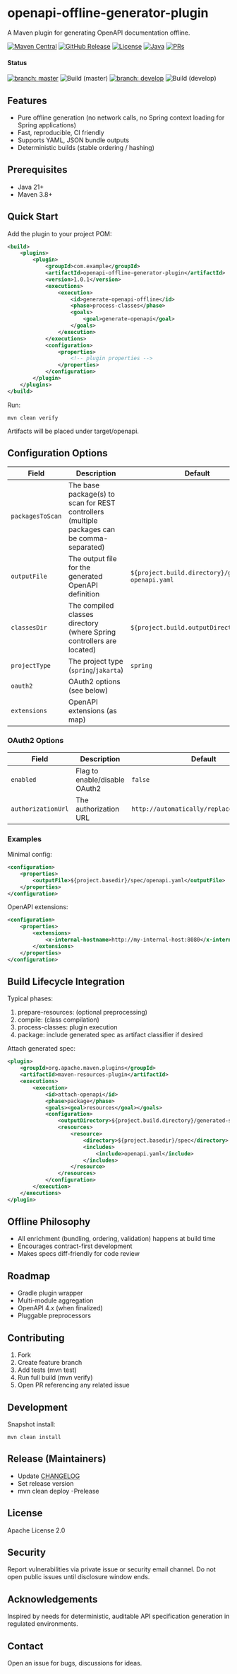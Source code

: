 # openapi-offline-generator-plugin
A Maven plugin for generating OpenAPI documentation offline.

[![Maven Central](https://img.shields.io/maven-central/v/io.github.raduking/openapi-offline-generator-plugin)](https://central.sonatype.com/artifact/io.github.raduking/openapi-offline-generator-plugin)
[![GitHub Release](https://img.shields.io/github/v/release/raduking/openapi-offline-generator-plugin)](https://github.com/raduking/openapi-offline-generator-plugin/releases)
[![License](https://img.shields.io/github/license/raduking/openapi-offline-generator-plugin)](https://opensource.org/license/apache-2-0)
[![Java](https://img.shields.io/badge/Java-21+-blue)](https://www.oracle.com/java/technologies/downloads/#java21)
[![PRs](https://img.shields.io/github/issues-pr/raduking/openapi-offline-generator-plugin)](https://github.com/raduking/openapi-offline-generator-plugin/pulls)

#### Status

[![branch: master](https://img.shields.io/badge/branch-master-blue)](https://github.com/raduking/openapi-offline-generator-plugin/tree/master)
![Build (master)](https://github.com/raduking/openapi-offline-generator-plugin/actions/workflows/build.yml/badge.svg?branch=master)
[![branch: develop](https://img.shields.io/badge/branch-develop-purple)](https://github.com/raduking/openapi-offline-generator-plugin/tree/develop)
![Build (develop)](https://github.com/raduking/openapi-offline-generator-plugin/actions/workflows/build.yml/badge.svg?branch=develop)

## Features
- Pure offline generation (no network calls, no Spring context loading for Spring applications)
- Fast, reproducible, CI friendly
- Supports YAML, JSON bundle outputs
- Deterministic builds (stable ordering / hashing)

## Prerequisites
- Java 21+
- Maven 3.8+

## Quick Start
Add the plugin to your project POM:
```xml
<build>
    <plugins>
        <plugin>
            <groupId>com.example</groupId>
            <artifactId>openapi-offline-generator-plugin</artifactId>
            <version>1.0.1</version>
            <executions>
                <execution>
                    <id>generate-openapi-offline</id>
                    <phase>process-classes</phase>
                    <goals>
                        <goal>generate-openapi</goal>
                    </goals>
                </execution>
            </executions>
            <configuration>
                <properties>
                    <!-- plugin properties -->
                </properties>
            </configuration>
        </plugin>
    </plugins>
</build>
```

Run:
```
mvn clean verify
```
Artifacts will be placed under target/openapi.

## Configuration Options
| Field | Description | Default |
|-------|-------------|---------|
| `packagesToScan` | The base package(s) to scan for REST controllers  (multiple packages can be comma-separated) |
| `outputFile` | The output file for the generated OpenAPI definition | `${project.build.directory}/generated-openapi.yaml` |
| `classesDir` | The compiled classes directory (where Spring controllers are located) | `${project.build.outputDirectory}` |
| `projectType` | The project type (`spring`/`jakarta`) | `spring` | 
| `oauth2` | OAuth2 options (see below) | |
| `extensions` | OpenAPI extensions (as map) | |

### OAuth2 Options

| Field | Description | Default |
|-------|-------------|---------|
| `enabled` | Flag to enable/disable OAuth2 | `false` |
| `authorizationUrl` | The authorization URL | `http://automatically/replaced/on/runtime` |


### Examples

Minimal config:
```xml
<configuration>
    <properties>
        <outputFile>${project.basedir}/spec/openapi.yaml</outputFile>
    </properties>
</configuration>
```

OpenAPI extensions:
```xml
<configuration>
    <properties>
        <extensions>
            <x-internal-hostname>http://my-internal-host:8080</x-internal-hostname>
        </extensions>
    </properties>
</configuration>
```

## Build Lifecycle Integration
Typical phases:
1. prepare-resources: (optional preprocessing)
2. compile: (class compilation)
2. process-classes: plugin execution
3. package: include generated spec as artifact classifier if desired

Attach generated spec:
```xml
<plugin>
    <groupId>org.apache.maven.plugins</groupId>
    <artifactId>maven-resources-plugin</artifactId>
    <executions>
        <execution>
            <id>attach-openapi</id>
            <phase>package</phase>
            <goals><goal>resources</goal></goals>
            <configuration>
                <outputDirectory>${project.build.directory}/generated-spec</outputDirectory>
                <resources>
                    <resource>
                        <directory>${project.basedir}/spec</directory>
                        <includes>
                            <include>openapi.yaml</include>
                        </includes>
                    </resource>
                </resources>
            </configuration>
        </execution>
    </executions>
</plugin>
```

## Offline Philosophy
- All enrichment (bundling, ordering, validation) happens at build time
- Encourages contract-first development
- Makes specs diff-friendly for code review

## Roadmap
- Gradle plugin wrapper
- Multi-module aggregation
- OpenAPI 4.x (when finalized)
- Pluggable preprocessors

## Contributing
1. Fork
2. Create feature branch
3. Add tests (mvn test)
4. Run full build (mvn verify)
5. Open PR referencing any related issue

## Development

Snapshot install:
```
mvn clean install
```

## Release (Maintainers)
- Update [CHANGELOG](CHANGELOG.md)
- Set release version
- mvn clean deploy -Prelease

## License
Apache License 2.0

## Security
Report vulnerabilities via private issue or security email channel. Do not open public issues until disclosure window ends.

## Acknowledgements
Inspired by needs for deterministic, auditable API specification generation in regulated environments.

## Contact
Open an issue for bugs, discussions for ideas.
